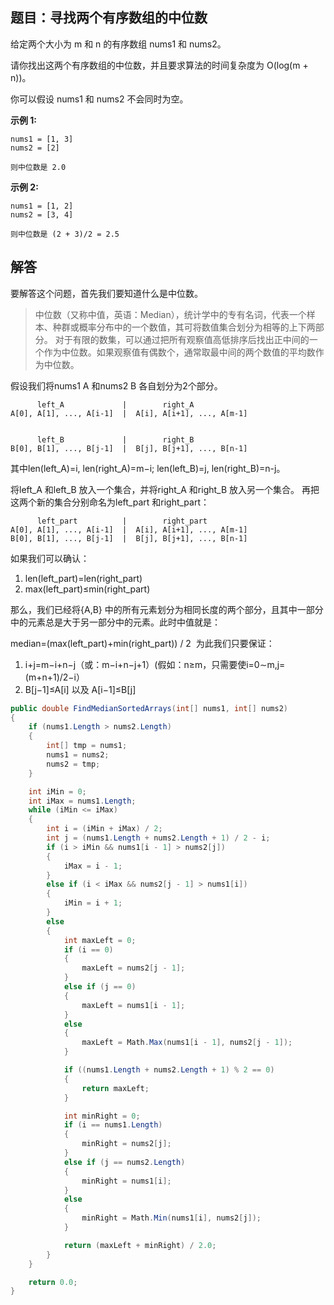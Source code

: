 ## 题目：寻找两个有序数组的中位数

给定两个大小为 m 和 n 的有序数组 nums1 和 nums2。

请你找出这两个有序数组的中位数，并且要求算法的时间复杂度为 O(log(m + n))。

你可以假设 nums1 和 nums2 不会同时为空。

**示例 1:**

    nums1 = [1, 3]
    nums2 = [2]

    则中位数是 2.0

**示例 2:**

    nums1 = [1, 2]
    nums2 = [3, 4]

    则中位数是 (2 + 3)/2 = 2.5

## 解答

要解答这个问题，首先我们要知道什么是中位数。
> 中位数（又称中值，英语：Median），统计学中的专有名词，代表一个样本、种群或概率分布中的一个数值，其可将数值集合划分为相等的上下两部分。
对于有限的数集，可以通过把所有观察值高低排序后找出正中间的一个作为中位数。如果观察值有偶数个，通常取最中间的两个数值的平均数作为中位数。

假设我们将nums1 A 和nums2 B 各自划分为2个部分。

          left_A             |        right_A
    A[0], A[1], ..., A[i-1]  |  A[i], A[i+1], ..., A[m-1]


          left_B             |        right_B
    B[0], B[1], ..., B[j-1]  |  B[j], B[j+1], ..., B[n-1]

其中len(left_A)=i, len(right_A)=m−i; len(left_B)=j, len(right_B)=n-j。

将left_A 和left_B 放入一个集合，并将right_A 和right_B 放入另一个集合。 再把这两个新的集合分别命名为left_part 和right_part：

          left_part          |        right_part
    A[0], A[1], ..., A[i-1]  |  A[i], A[i+1], ..., A[m-1]
    B[0], B[1], ..., B[j-1]  |  B[j], B[j+1], ..., B[n-1]

如果我们可以确认：

1. len(left_part)=len(right_part)
2. max(left_part)≤min(right_part)
 
那么，我们已经将{A,B} 中的所有元素划分为相同长度的两个部分，且其中一部分中的元素总是大于另一部分中的元素。此时中值就是：

median=(max(left_part)+min(right_part)) / 2
​
为此我们只要保证：
1. i+j=m−i+n−j（或：m−i+n−j+1）(假如：n≥m，只需要使i=0∼m,j=(m+n+1)/2−i）
2. B[j−1]≤A[i] 以及 A[i−1]≤B[j]
   
```C#
public double FindMedianSortedArrays(int[] nums1, int[] nums2)
{
    if (nums1.Length > nums2.Length)
    {
        int[] tmp = nums1;
        nums1 = nums2;
        nums2 = tmp;
    }

    int iMin = 0;
    int iMax = nums1.Length;
    while (iMin <= iMax)
    {
        int i = (iMin + iMax) / 2;
        int j = (nums1.Length + nums2.Length + 1) / 2 - i;
        if (i > iMin && nums1[i - 1] > nums2[j])
        {
            iMax = i - 1;
        }
        else if (i < iMax && nums2[j - 1] > nums1[i])
        {
            iMin = i + 1;
        }
        else
        {
            int maxLeft = 0;
            if (i == 0)
            {
                maxLeft = nums2[j - 1];
            }
            else if (j == 0)
            {
                maxLeft = nums1[i - 1];
            }
            else
            {
                maxLeft = Math.Max(nums1[i - 1], nums2[j - 1]);
            }

            if ((nums1.Length + nums2.Length + 1) % 2 == 0)
            {
                return maxLeft;
            }

            int minRight = 0;
            if (i == nums1.Length)
            {
                minRight = nums2[j];
            }
            else if (j == nums2.Length)
            {
                minRight = nums1[i];
            }
            else
            {
                minRight = Math.Min(nums1[i], nums2[j]);
            }

            return (maxLeft + minRight) / 2.0;
        }
    }

    return 0.0;
}
```